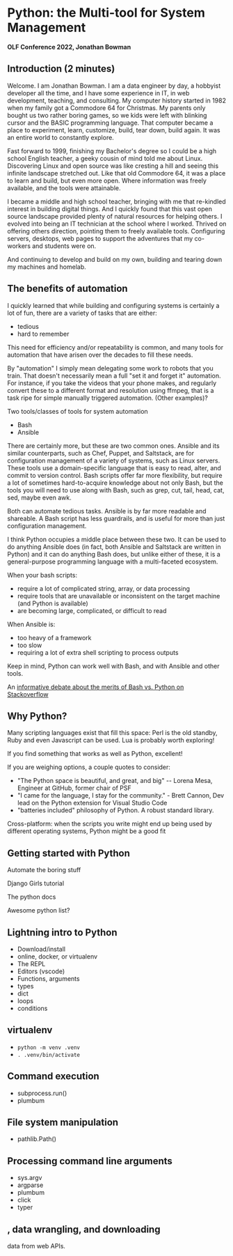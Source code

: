 # Python: the Multi-tool for System Management
__OLF Conference 2022, Jonathan Bowman__

## Introduction (2 minutes)

Welcome. I am Jonathan Bowman. I am a data engineer by day, a hobbyist developer all the time, and I have some experience in IT, in web development, teaching, and consulting. My computer history started in 1982 when my family got a Commodore 64 for Christmas. My parents only bought us two rather boring games, so we kids were left with blinking cursor and the BASIC programming language. That computer became a place to experiment, learn, customize, build, tear down, build again. It was an entire world to constantly explore.

Fast forward to 1999, finishing my Bachelor's degree so I could be a high school English teacher, a geeky cousin of mind told me about Linux. Discovering Linux and open source was like cresting a hill and seeing this infinite landscape stretched out. Like that old Commodore 64, it was a place to learn and build, but even more open. Where information was freely available, and the tools were attainable.

I became a middle and high school teacher, bringing with me that re-kindled interest in building digital things. And I quickly found that this vast open source landscape provided plenty of natural resources for helping others. I evolved into being an IT technician at the school where I worked. Thrived on offering others direction, pointing them to freely available tools. Configuring servers, desktops, web pages to support the adventures that my co-workers and students were on.

And continuing to develop and build on my own, building and tearing down my machines and homelab.

## The benefits of automation

I quickly learned that while building and configuring systems is certainly a lot of fun, there are a variety of tasks that are either:

- tedious
- hard to remember


This need for efficiency and/or repeatability is common, and many tools for automation that have arisen over the decades to fill these needs.

By "automation" I simply mean delegating some work to robots that you train. That doesn't necessarily mean a full "set it and forget it" automation. For instance, if you take the videos that your phone makes, and regularly convert these to a different format and resolution using ffmpeg, that is a task ripe for simple manually triggered automation. (Other examples)?

Two tools/classes of tools for system automation

- Bash
- Ansible

There are certainly more, but these are two common ones. Ansible and its similar counterparts, such as Chef, Puppet, and Saltstack, are for configuration management of a variety of systems, such as Linux servers. These tools use a domain-specific language that is easy to read, alter, and commit to version control. Bash scripts offer far more flexibility, but require a lot of sometimes hard-to-acquire knowledge about not only Bash, but the tools you will need to use along with Bash, such as grep, cut, tail, head, cat, sed, maybe even awk.

Both can automate tedious tasks. Ansible is by far more readable and shareable. A Bash script has less guardrails, and is useful for more than just configuration management.

I think Python occupies a middle place between these two. It can be used to do anything Ansible does (in fact, both Ansible and Saltstack are written in Python) and it can do anything Bash does, but unlike either of these, it is a general-purpose programming language with a multi-faceted ecosystem.

When your bash scripts:
- require a lot of complicated string, array, or data processing 
- require tools that are unavailable or inconsistent on the target machine (and Python is available)
- are becoming large, complicated, or difficult to read

When Ansible is:
- too heavy of a framework
- too slow
- requiring a lot of extra shell scripting to process outputs

Keep in mind, Python can work well with Bash, and with Ansible and other tools.

An [informative debate about the merits of Bash vs. Python on Stackoverflow](https://stackoverflow.com/questions/2424921/python-vs-bash-in-which-kind-of-tasks-each-one-outruns-the-other-performance-w)


## Why Python?

Many scripting languages exist that fill this space: Perl is the old standby, Ruby and even Javascript can be used. Lua is probably worth exploring!

If you find something that works as well as Python, excellent!

If you are weighing options, a couple quotes to consider:

- "The Python space is beautiful, and great, and big" -- Lorena Mesa, Engineer at GitHub, former chair of PSF
- "I came for the language, I stay for the community." - Brett Cannon, Dev lead on the Python extension for Visual Studio Code
- "batteries included" philosophy of Python. A robust standard library.

Cross-platform: when the scripts you write might end up being used by different operating systems, Python might be a good fit

## Getting started with Python

Automate the boring stuff

Django Girls tutorial

The python docs

Awesome python list?

## Lightning intro to Python

- Download/install
- online, docker, or virtualenv
- The REPL
- Editors (vscode)
- Functions, arguments
- types
- dict
- loops
- conditions

## virtualenv

- `python -m venv .venv`
- `. .venv/bin/activate`

## Command execution

- subprocess.run()
- plumbum

## File system manipulation

- pathlib.Path()

## Processing command line arguments

- sys.argv
- argparse
- plumbum
- click
- typer

## , data wrangling, and downloading
data from web APIs.
